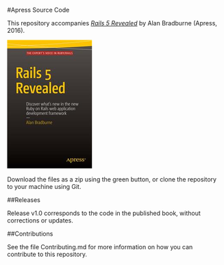 #Apress Source Code

This repository accompanies [*Rails 5 Revealed*](http://www.apress.com/9781484217085) by Alan Bradburne (Apress, 2016).

![Cover image](9781484217085.jpg)

Download the files as a zip using the green button, or clone the repository to your machine using Git.

##Releases

Release v1.0 corresponds to the code in the published book, without corrections or updates.

##Contributions

See the file Contributing.md for more information on how you can contribute to this repository.
